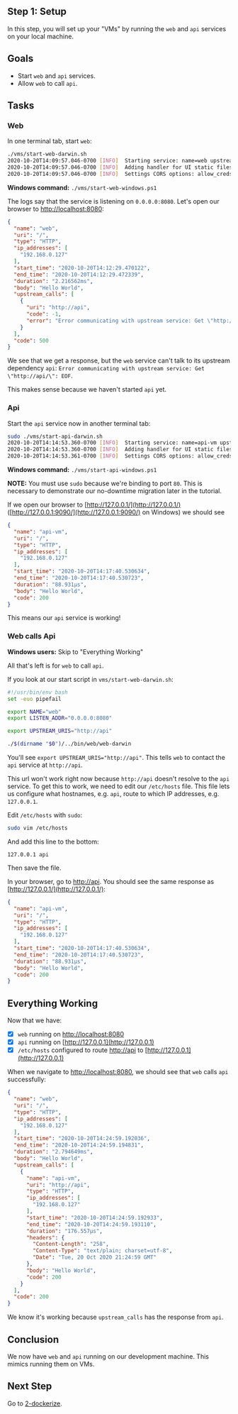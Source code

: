 ## Step 1: Setup
In this step, you will set up your "VMs" by running the `web` and `api` services
on your local machine.

## Goals
* Start `web` and `api` services.
* Allow `web` to call `api`.

## Tasks

### Web
In one terminal tab, start `web`:

```bash
./vms/start-web-darwin.sh
2020-10-20T14:09:57.046-0700 [INFO]  Starting service: name=web upstreamURIs=http://api upstreamWorkers=1 listenAddress=0.0.0.0:8080 service type=http
2020-10-20T14:09:57.046-0700 [INFO]  Adding handler for UI static files
2020-10-20T14:09:57.046-0700 [INFO]  Settings CORS options: allow_creds=false allow_headers=Accept,Accept-Language,Content-Language,Origin,Content-Type allow_origins=*
```

**Windows command:** `./vms/start-web-windows.ps1`

The logs say that the service is listening on `0.0.0.0:8080`. Let's open our
browser to [http://localhost:8080](http://localhost:8080):

```json
{
  "name": "web",
  "uri": "/",
  "type": "HTTP",
  "ip_addresses": [
    "192.168.0.127"
  ],
  "start_time": "2020-10-20T14:12:29.470122",
  "end_time": "2020-10-20T14:12:29.472339",
  "duration": "2.216562ms",
  "body": "Hello World",
  "upstream_calls": [
    {
      "uri": "http://api",
      "code": -1,
      "error": "Error communicating with upstream service: Get \"http://api/\": EOF"
    }
  ],
  "code": 500
}
```

We see that we get a response, but the `web` service can't talk to its upstream
dependency `api`: `Error communicating with upstream service: Get \"http://api/\": EOF`.

This makes sense because we haven't started `api` yet.


### Api
Start the `api` service now in another terminal tab:

```bash
sudo ./vms/start-api-darwin.sh
2020-10-20T14:14:53.360-0700 [INFO]  Starting service: name=api-vm upstreamURIs= upstreamWorkers=1 listenAddress=127.0.0.1:80 service type=http
2020-10-20T14:14:53.360-0700 [INFO]  Adding handler for UI static files
2020-10-20T14:14:53.361-0700 [INFO]  Settings CORS options: allow_creds=false allow_headers=Accept,Accept-Language,Content-Language,Origin,Content-Type allow_origins=*
```

**Windows command:** `./vms/start-api-windows.ps1`

**NOTE:** You must use `sudo` because we're binding to port `80`. This is necessary
to demonstrate our no-downtime migration later in the tutorial.

If we open our browser to [http://127.0.0.1/](http://127.0.0.1/) ([http://127.0.0.1:9090/](http://127.0.0.1:9090/) on Windows) we should see

```json
{
  "name": "api-vm",
  "uri": "/",
  "type": "HTTP",
  "ip_addresses": [
    "192.168.0.127"
  ],
  "start_time": "2020-10-20T14:17:40.530634",
  "end_time": "2020-10-20T14:17:40.530723",
  "duration": "88.931µs",
  "body": "Hello World",
  "code": 200
}
```

This means our `api` service is working!

### Web calls Api

**Windows users:** Skip to "Everything Working"

All that's left is for `web` to call `api`.

If you look at our start script in `vms/start-web-darwin.sh`:

```bash
#!/usr/bin/env bash
set -euo pipefail

export NAME="web"
export LISTEN_ADDR="0.0.0.0:8080"

export UPSTREAM_URIS="http://api"

./$(dirname "$0")/../bin/web/web-darwin
```

You'll see `export UPSTREAM_URIS="http://api"`. This tells `web` to contact
the `api` service at `http://api`.

This url won't work right now because `http://api` doesn't resolve to the `api`
service. To get this to work, we need to edit our `/etc/hosts` file. This file
lets us configure what hostnames, e.g. `api`, route to which IP addresses, e.g. `127.0.0.1`.

Edit `/etc/hosts` with `sudo`:

```bash
sudo vim /etc/hosts
```

And add this line to the bottom:
```
127.0.0.1 api
```

Then save the file.

In your browser, go to [http://api](http://api). You should see the same response
as [http://127.0.0.1/](http://127.0.0.1/):

```json
{
  "name": "api-vm",
  "uri": "/",
  "type": "HTTP",
  "ip_addresses": [
    "192.168.0.127"
  ],
  "start_time": "2020-10-20T14:17:40.530634",
  "end_time": "2020-10-20T14:17:40.530723",
  "duration": "88.931µs",
  "body": "Hello World",
  "code": 200
}
```

## Everything Working

Now that we have:
- [x] `web` running on [http://localhost:8080](http://localhost:8080)
- [x] `api` running on [http://127.0.0.1](http://127.0.0.1)
- [x] `/etc/hosts` configured to route [http://api](http://api) to [http://127.0.0.1](http://127.0.0.1)

When we navigate to [http://localhost:8080](http://localhost:8080), we should
see that `web` calls `api` successfully:

```json
{
  "name": "web",
  "uri": "/",
  "type": "HTTP",
  "ip_addresses": [
    "192.168.0.127"
  ],
  "start_time": "2020-10-20T14:24:59.192036",
  "end_time": "2020-10-20T14:24:59.194831",
  "duration": "2.794649ms",
  "body": "Hello World",
  "upstream_calls": [
    {
      "name": "api-vm",
      "uri": "http://api",
      "type": "HTTP",
      "ip_addresses": [
        "192.168.0.127"
      ],
      "start_time": "2020-10-20T14:24:59.192933",
      "end_time": "2020-10-20T14:24:59.193110",
      "duration": "176.557µs",
      "headers": {
        "Content-Length": "258",
        "Content-Type": "text/plain; charset=utf-8",
        "Date": "Tue, 20 Oct 2020 21:24:59 GMT"
      },
      "body": "Hello World",
      "code": 200
    }
  ],
  "code": 200
}
```

We know it's working because `upstream_calls` has the response from `api`.

## Conclusion
We now have `web` and `api` running on our development machine. This mimics
running them on VMs.

## Next Step

Go to [2-dockerize](../2-dockerize/README.md).
